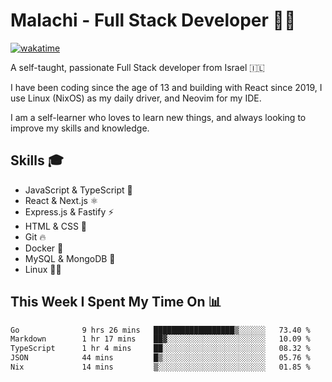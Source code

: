 # Malachi - Full Stack Developer 🚀🔥
[![wakatime](https://wakatime.com/badge/user/112ec769-e669-4b78-a46f-cf4343930741.svg)](https://wakatime.com/@112ec769-e669-4b78-a46f-cf4343930741)

A self-taught, passionate Full Stack developer from Israel 🇮🇱

I have been coding since the age of 13 and building with React since 2019, I use Linux (NixOS) as my daily driver, and Neovim for my IDE.

I am a self-learner who loves to learn new things, and always looking to improve my skills and knowledge.

## Skills 🎓
- JavaScript & TypeScript 💎
- React & Next.js ⚛️
- Express.js & Fastify ⚡️
- HTML & CSS 🎨
- Git 🔥
- Docker 🐳
- MySQL & MongoDB 💾
- Linux 👨‍💻

## This Week I Spent My Time On 📊
<!--START_SECTION:waka-->

```txt
Go              9 hrs 26 mins   ██████████████████▒░░░░░░   73.40 %
Markdown        1 hr 17 mins    ██▓░░░░░░░░░░░░░░░░░░░░░░   10.09 %
TypeScript      1 hr 4 mins     ██░░░░░░░░░░░░░░░░░░░░░░░   08.32 %
JSON            44 mins         █▒░░░░░░░░░░░░░░░░░░░░░░░   05.76 %
Nix             14 mins         ▒░░░░░░░░░░░░░░░░░░░░░░░░   01.85 %
```

<!--END_SECTION:waka-->
